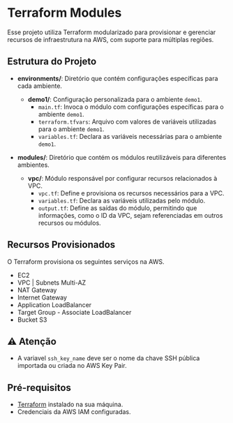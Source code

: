 
# Terraform Modules
Esse projeto utiliza Terraform modularizado para provisionar e gerenciar recursos de infraestrutura na AWS, com suporte para múltiplas regiões.


## Estrutura do Projeto

- **environments/**: Diretório que contém configurações específicas para cada ambiente.
  - **demo1/**: Configuração personalizada para o ambiente `demo1`.
    - `main.tf`: Invoca o módulo com configurações específicas para o ambiente `demo1`.
    - `terraform.tfvars`: Arquivo com valores de variáveis utilizadas para o ambiente `demo1`.
    - `variables.tf`: Declara as variáveis necessárias para o ambiente `demo1`.
    
- **modules/**: Diretório que contém os módulos reutilizáveis para diferentes ambientes.
  - **vpc/**: Módulo responsável por configurar recursos relacionados à VPC.
    - `vpc.tf`: Define e provisiona os recursos necessários para a  VPC.
    - `variables.tf`: Declara as variáveis utilizadas pelo módulo.
    - `output.tf`: Define as saídas do módulo, permitindo que informações, como o ID da VPC, sejam referenciadas em outros recursos ou módulos.

## Recursos Provisionados
O Terraform provisiona os seguintes serviços na AWS.

- EC2
- VPC | Subnets Multi-AZ
- NAT Gateway
- Internet Gateway
- Application LoadBalancer
- Target Group - Associate LoadBalancer
- Bucket S3

## ⚠️ Atenção

- A variavel `ssh_key_name` deve ser o nome da chave SSH pública importada ou criada no AWS Key Pair.

## Pré-requisitos

- [Terraform](https://www.terraform.io/downloads.html) instalado na sua máquina.
- Credenciais da AWS IAM configuradas.
